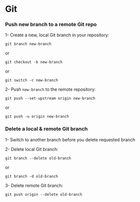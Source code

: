 # Git

### Push new branch to a remote Git repo
1- Create a new, local Git branch in your repository:
```
git branch new-branch
```
or
```
git checkout -b new-branch
```
or
```
git switch -c new-branch
```
2- Push `new-branch` to the remote repository:
```
git push --set-upstream origin new-branch
```
or
```
git push -u origin new-branch
```
### Delete a local & remote Git branch 
1- Switch to another branch before you delete requested branch

2- Delete local Git branch:
```
git branch --delete old-branch
```
or
```
git branch -d old-branch
```
3- Delete remote Git branch:
```
git push origin --delete old-branch
```